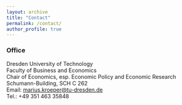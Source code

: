 ```yaml
---
layout: archive
title: "Contact"
permalink: /contact/
author_profile: true
---
```


### Office  <br>
Dresden University of Technology <br>
Faculty of Business and Economics <br>
Chair of Economics, esp. Economic Policy and Economic Research <br>
Schumann-Building, SCH C 262 <br>
Email: [marius.kroeper@tu-dresden.de](mailto:marius.kroeper@tu-dresden.de) <br>
Tel.: +49 351 463 35848
